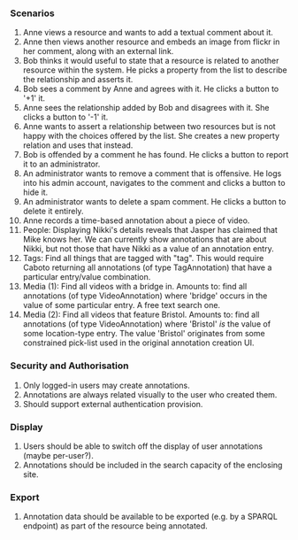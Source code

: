 ### Scenarios ###
  1. Anne views a resource and wants to add a textual comment about it.
  1. Anne then views another resource and embeds an image from flickr in her comment, along with an external link.
  1. Bob thinks it would useful to state that a resource is related to another resource within the system. He picks a property from the list to describe the relationship and asserts it.
  1. Bob sees a comment by Anne and agrees with it. He clicks a button to '+1' it.
  1. Anne sees the relationship added by Bob and disagrees with it. She clicks a button to '-1' it.
  1. Anne wants to assert a relationship between two resources but is not happy with the choices offered by the list. She creates a new property relation and uses that instead.
  1. Bob is offended by a comment he has found. He clicks a button to report it to an administrator.
  1. An administrator wants to remove a comment that is offensive. He logs into his admin account, navigates to the comment and clicks a button to hide it.
  1. An administrator wants to delete a spam comment. He clicks a button to delete it entirely.
  1. Anne records a time-based annotation about a piece of video.
  1. People: Displaying Nikki's details reveals that Jasper has claimed that Mike knows her. We can currently show annotations that are about Nikki, but not those that have Nikki as a value of an annotation entry.
  1. Tags: Find all things that are tagged with "tag". This would require Caboto returning all annotations (of type TagAnnotation) that have a particular entry/value combination.
  1. Media (1): Find all videos with a bridge in. Amounts to: find all annotations (of type VideoAnnotation) where 'bridge' occurs in the value of some particular entry. A free text search one.
  1. Media (2): Find all videos that feature Bristol. Amounts to: find all annotations (of type VideoAnnotation) where 'Bristol' _is_ the value of some location-type entry. The value 'Bristol' originates from some constrained pick-list used in the original annotation creation UI.

### Security and Authorisation ###
  1. Only logged-in users may create annotations.
  1. Annotations are always related visually to the user who created them.
  1. Should support external authentication provision.

### Display ###
  1. Users should be able to switch off the display of user annotations (maybe per-user?).
  1. Annotations should be included in the search capacity of the enclosing site.

### Export ###
  1. Annotation data should be available to be exported (e.g. by a SPARQL endpoint) as part of the resource being annotated.